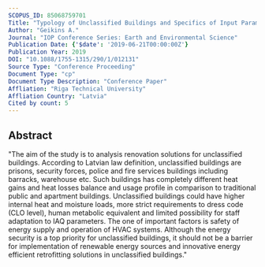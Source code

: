 ```yaml
---
SCOPUS_ID: 85068759701
Title: "Typology of Unclassified Buildings and Specifics of Input Parameters for Energy Audits in Latvia"
Author: "Geikins A."
Journal: "IOP Conference Series: Earth and Environmental Science"
Publication Date: {'$date': '2019-06-21T00:00:00Z'}
Publication Year: 2019
DOI: "10.1088/1755-1315/290/1/012131"
Source Type: "Conference Proceeding"
Document Type: "cp"
Document Type Description: "Conference Paper"
Affliation: "Riga Technical University"
Affliation Country: "Latvia"
Cited by count: 5
---
```


## Abstract
"The aim of the study is to analysis renovation solutions for unclassified buildings. According to Latvian law definition, unclassified buildings are prisons, security forces, police and fire services buildings including barracks, warehouse etc. Such buildings has completely different heat gains and heat losses balance and usage profile in comparison to traditional public and apartment buildings. Unclassified buildings could have higher internal heat and moisture loads, more strict requirements to dress code (CLO level), human metabolic equivalent and limited possibility for staff adaptation to IAQ parameters. The one of important factors is safety of energy supply and operation of HVAC systems. Although the energy security is a top priority for unclassified buildings, it should not be a barrier for implementation of renewable energy sources and innovative energy efficient retrofitting solutions in unclassified buildings."

